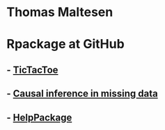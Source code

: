 # Thomas Maltesen

# Rpackage at GitHub
## - [TicTacToe](https://github.com/mcl868/TicTacToe/blob/master/README.md)
## - [Causal inference in missing data](https://github.com/mcl868/causalinmisdata/blob/master/README.md)
## - [HelpPackage](https://github.com/mcl868/HelpPackage/blob/master/README.md)
